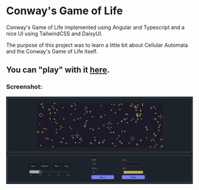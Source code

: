 # Conway's Game of Life

Conway's Game of Life implemented using Angular and Typescript and a nice UI using TailwindCSS and DaisyUI.

The purpose of this project was to learn a little bit about Cellular Automata and the Conway's Game of Life itself.

## You can "play" with it [here](https://gameoflife.douglasonofre.com.br).

### Screenshot:

![Conway's Game of Life UI](screenshot.png)
